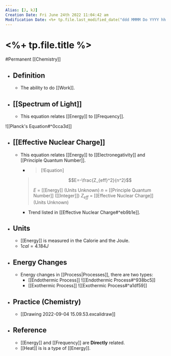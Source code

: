 ```yaml
---
Alias: [J, kJ]
Creation Date: Fri June 24th 2022 11:04:42 am 
Modification Date: <%+ tp.file.last_modified_date("ddd MMMM Do YYYY hh:mm:ss a") %>
---
```

# <%+ tp.file.title %>
#Permanent [[Chemistry]]

- ## Definition
	- The ability to do [[Work]].
- ## [[Spectrum of Light]]
	- This equation relates [[Energy]] to [[Frequency]].
	  
![[Planck's Equation#^0cca3d]]
- ## [[Effective Nuclear Charge]]
	- This equation relates [[Energy]] to [[Electronegativity]] and [[Principle Quantum Number]].
	  - > [!Equation]
	  > $$E=-\frac{Z_{eff}^2}{n^2}$$
	  > 
	  > $E$ = [[Energy]] (Units Unknown)
	  > $n$ = [[Principle Quantum Number]] ([[Integer]])
	  > $Z_{eff}$ = [[Effective Nuclear Charge]] (Units Unknown)
	  
	  - Trend listed in [[Effective Nuclear Charge#^eb9b1e]].
- ## Units
	- [[Energy]] is measured in the Calorie and the Joule.
	- $1cal=4.184J$
- ## Energy Changes
	- Energy changes in [[Process|Processes]], there are two types:
		- [[Endothermic Process]]
		  ![[Endothermic Process#^938bc5]]
		- [[Exothermic Process]] 
		  ![[Exothermic Process#^a1df59]]
- ## Practice (Chemistry)
	- [[Drawing 2022-09-04 15.09.53.excalidraw]]
- ## Reference
	- [[Energy]] and [[Frequency]] are **Directly** related.
	- [[Heat]] is is a type of [[Energy]].